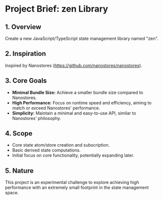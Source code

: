 # Project Brief: zen Library

## 1. Overview
Create a new JavaScript/TypeScript state management library named "zen".

## 2. Inspiration
Inspired by Nanostores (https://github.com/nanostores/nanostores).

## 3. Core Goals
- **Minimal Bundle Size:** Achieve a smaller bundle size compared to Nanostores.
- **High Performance:** Focus on runtime speed and efficiency, aiming to match or exceed Nanostores' performance.
- **Simplicity:** Maintain a minimal and easy-to-use API, similar to Nanostores' philosophy.

## 4. Scope
- Core state atom/store creation and subscription.
- Basic derived state computations.
- Initial focus on core functionality, potentially expanding later.

## 5. Nature
This project is an experimental challenge to explore achieving high performance with an extremely small footprint in the state management space.
